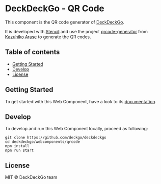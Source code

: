 # DeckDeckGo - QR Code

This component is the QR code generator of [DeckDeckGo].

It is developed with [Stencil](https://stenciljs.com) and use the project [qrcode-generator](https://github.com/kazuhikoarase/qrcode-generator) from [Kazuhiko Arase](https://github.com/kazuhikoarase) to generate the QR codes.

## Table of contents

- [Getting Started](#getting-started)
- [Develop](#develop)
- [License](#license)

## Getting Started

To get started with this Web Component, have a look to its [documentation](https://docs.deckdeckgo.com/components/qrcode).

## Develop

To develop and run this Web Component locally, proceed as following:

```
git clone https://github.com/deckgo/deckdeckgo
cd deckdeckgo/webcomponents/qrcode
npm install
npm run start
```

## License

MIT © DeckDeckGo team

[DeckDeckGo]: https://deckdeckgo.com
